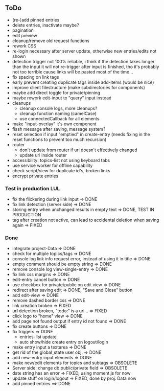 ## ToDo

* (re-)add pinned entries
* delete entries, inactivate maybe?
* pagination
* edit preview
* cleanup/remove old request functions
* rework CSS
* re-login necessary after server update,
  otherwise new entries/edits not shown
* detection trigger not 100% reliable, i think if the detection takes
  longer than the input it will not re-trigger after input is finished,
  tho it's probably not too terrible cause links will be pasted most of
  the time...
* fix spacing on link tags
* early prevent creating duplicate tags inside add-items (would be nice)
* improve client filestructure (make subdirectories for components)
* maybe add direct toggle for private/pinning
* maybe rework edit-input to "query" input instead
* cleanups
  - cleanup console logs, more cleanups?
  - cleanup function naming (camelCase)
  - use connectedCallback for all elements
* make "input-overlay" it's own component
* flash message after saving, message system?
* reset selection if input "emptied" in create-entry
  (needs fixing in the reset functions to prevent too much recursion)
* router
  - don't update from router if url doesn't effectively changed
  - update url inside router
* accessibility: topics-list not using keyboard tabs
* use service worker for offline capability
* check script/view for duplicate id's, broken links
* encrypt private entries

### Test in production LUL

* fix the flickering during link input => DONE
* fix link detection (server side) => DONE
* storing entry when unchanged results in empty text => DONE, TEST IN PRODUCTION
* tag after creation not active, can lead to accidental deletion
  when saving again => FIXED

### Done

* integrate project-Data => DONE
* check for multiple topics/tags => DONE
* console log link info request error, instead of using it in title => DONE
* empty comment should be empty string => DONE
* remove console log view-single-entry => DONE
* fix link css margins => DONE
* edit-entry cancel button => DONE
* use checkbox for private/public on edit view => DONE
* redirect after saving edit => DONE, "Save and Close" button
* add edit-view => DONE
* remove dashed border css => DONE
* link creation broken => FIXED
* url detection broken, "todo:" is a url... => FIXED
* click logo to "home" view => DONE
* add page not found output if entry id not found => DONE
* fix create buttons => DONE
* fix triggers => DONE
  - entries-list update
  - auto show/hide create entry on logout/login
* make entry input a textarea => DONE
* get rid of the global_state user obj. => DONE
* add new-entry input elements => DONE
* make new/edit elements for topics and subtags => OBSOLETE
* Server side: change db public/private field => OBSOLETE
* date string has an error => FIXED, using moment.js for now
* update stuff on login/logout => FIXED, done by proj. Data now
* add pinned entries ==> DONE
